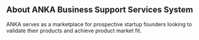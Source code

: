 ## About ANKA Business Support Services System

ANKA serves as a marketplace for prospective startup founders looking to validate their products and 
achieve product market fit.